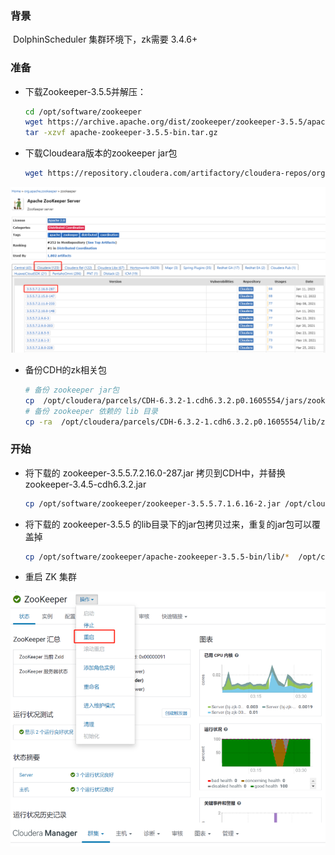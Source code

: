 ### 背景

​	DolphinScheduler 集群环境下，zk需要 3.4.6+

### 准备

- 下载Zookeeper-3.5.5并解压：

  ```bash
  cd /opt/software/zookeeper
  wget https://archive.apache.org/dist/zookeeper/zookeeper-3.5.5/apache-zookeeper-3.5.5-bin.tar.gz
  tar -xzvf apache-zookeeper-3.5.5-bin.tar.gz
  ```

- 下载Cloudeara版本的zookeeper jar包

  ```bash
  wget https://repository.cloudera.com/artifactory/cloudera-repos/org/apache/zookeeper/zookeeper/3.5.5.7.2.16.0-287/zookeeper-3.5.5.7.2.16.0-287.jar
  ```

  

![](https://raw.githubusercontent.com/Light-Towers/picture/master/noctilucent-lamp/image2023-7-31_10-32-49.png)

- 备份CDH的zk相关包

  ```bash
  # 备份 zookeeper jar包
  cp  /opt/cloudera/parcels/CDH-6.3.2-1.cdh6.3.2.p0.1605554/jars/zookeeper-3.4.5-cdh6.3.2.jar  /opt/cloudera/parcels/CDH-6.3.2-1.cdh6.3.2.p0.1605554/jars/zookeeper-3.4.5-cdh6.3.2.jar.bak
  # 备份 zookeeper 依赖的 lib 目录
  cp -ra  /opt/cloudera/parcels/CDH-6.3.2-1.cdh6.3.2.p0.1605554/lib/zookeeper/lib /opt/cloudera/parcels/CDH-6.3.2-1.cdh6.3.2.p0.1605554/lib/zookeeper/lib.bak
  ```

### 开始

- 将下载的 zookeeper-3.5.5.7.2.16.0-287.jar 拷贝到CDH中，并替换zookeeper-3.4.5-cdh6.3.2.jar

  ```bash
  cp /opt/software/zookeeper/zookeeper-3.5.5.7.1.6.16-2.jar /opt/cloudera/parcels/CDH-6.3.2-1.cdh6.3.2.p0.1605554/jars/zookeeper-3.4.5-cdh6.3.2.jar
  ```

- 将下载的 zookeeper-3.5.5 的lib目录下的jar包拷贝过来，重复的jar包可以覆盖掉

  ```bash
  cp /opt/software/zookeeper/apache-zookeeper-3.5.5-bin/lib/*  /opt/cloudera/parcels/CDH-6.3.2-1.cdh6.3.2.p0.1605554/lib/zookeeper/lib/
  ```

- 重启 ZK 集群

![](https://raw.githubusercontent.com/Light-Towers/picture/master/noctilucent-lamp/image2023-7-31_10-32-2.png)